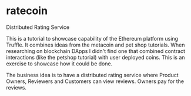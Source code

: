# ratecoin
Distributed Rating Service

This is a tutorial to showcase capability of the Ethereum platform using Truffle. It combines ideas from the metacoin and pet shop tutorials. When researching on blockchain DApps I didn't find one that combined contract interactions (like the petshop tutorial) with user deployed coins.  This is an exercise to showcase how it could be done.

The business idea is to have a distributed rating service where Product Owners, Reviewers and Customers can view reviews. Owners pay for the reviews.
